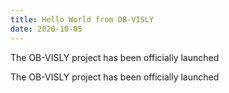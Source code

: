 ```yaml
---
title: Hello World from OB-VISLY
date: 2020-10-05
---
```

The OB-VISLY project has been officially launched

<!--more-->

The OB-VISLY project has been officially launched
